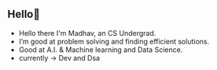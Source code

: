 <h2>Hello👋</h2>

- Hello there I'm Madhav, an CS Undergrad.
- I’m good at problem solving and finding efficient solutions.
- Good at A.I. & Machine learning and Data Science.
- currently -> Dev and Dsa
  


<!---
MadhavRaoS/MadhavRaoS is a ✨ special ✨ repository because its `README.md` (this file) appears on your GitHub profile.
You can click the Preview link to take a look at your changes.
--->
